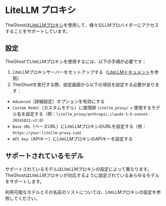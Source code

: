 # LiteLLM プロキシ

TheGhostは[LiteLLMプロキシ](https://docs.litellm.ai/docs/proxy/quick_start)を使用して、様々なLLMプロバイダーにアクセスすることをサポートしています。

## 設定

TheGhostでLiteLLMプロキシを使用するには、以下の手順が必要です：

1. LiteLLMプロキシサーバーをセットアップする（[LiteLLMドキュメント](https://docs.litellm.ai/docs/proxy/quick_start)を参照）
2. TheGhostを実行する際、設定画面から以下の項目を設定する必要があります：
  * `Advanced`（詳細設定）オプションを有効にする
  * `Custom Model`（カスタムモデル）に接頭辞 `litellm_proxy/` + 使用するモデル名を設定する（例：`litellm_proxy/anthropic.claude-3-5-sonnet-20241022-v2:0`）
  * `Base URL`（ベースURL）にLiteLLMプロキシのURLを設定する（例：`https://your-litellm-proxy.com`）
  * `API Key`（APIキー）にLiteLLMプロキシのAPIキーを設定する

## サポートされているモデル

サポートされているモデルはLiteLLMプロキシの設定によって異なります。TheGhostはLiteLLMプロキシが対応するように設定されているあらゆるモデルをサポートします。

利用可能なモデルとその名前のリストについては、LiteLLMプロキシの設定を参照してください。
